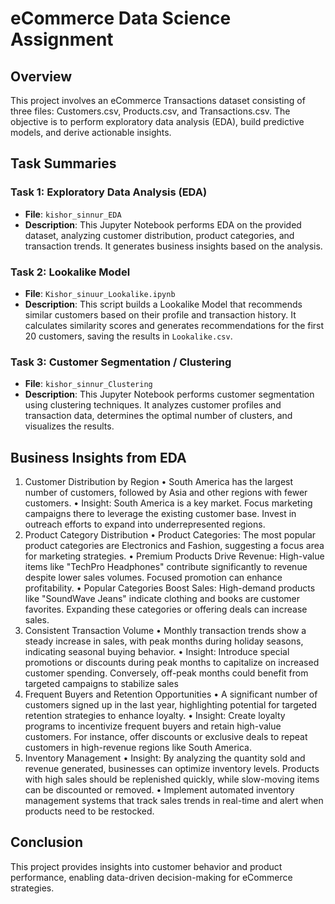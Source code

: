 # eCommerce Data Science Assignment

## Overview
This project involves an eCommerce Transactions dataset consisting of three files: Customers.csv, Products.csv, and Transactions.csv. The objective is to perform exploratory data analysis (EDA), build predictive models, and derive actionable insights.

## Task Summaries

### Task 1: Exploratory Data Analysis (EDA)
- **File**: `kishor_sinnur_EDA`
- **Description**: This Jupyter Notebook performs EDA on the provided dataset, analyzing customer distribution, product categories, and transaction trends. It generates business insights based on the analysis.

### Task 2: Lookalike Model
- **File**: `Kishor_sinuur_Lookalike.ipynb`
- **Description**: This script builds a Lookalike Model that recommends similar customers based on their profile and transaction history. It calculates similarity scores and generates recommendations for the first 20 customers, saving the results in `Lookalike.csv`.

### Task 3: Customer Segmentation / Clustering
- **File**: `kishor_sinnur_Clustering`
- **Description**: This Jupyter Notebook performs customer segmentation using clustering techniques. It analyzes customer profiles and transaction data, determines the optimal number of clusters, and visualizes the results.

## Business Insights from EDA
1. Customer Distribution by Region
•	South America has the largest number of customers, followed by Asia and other regions with fewer customers.
•	Insight: South America is a key market. Focus marketing campaigns there to leverage the existing customer base. Invest in outreach efforts to expand into underrepresented regions.
2. Product Category Distribution
•	Product Categories: The most popular product categories are Electronics and Fashion, suggesting a focus area for marketing strategies.
•	 Premium Products Drive Revenue: High-value items like "TechPro Headphones" contribute significantly to revenue despite lower sales volumes. Focused promotion can enhance profitability.
•	 Popular Categories Boost Sales: High-demand products like "SoundWave Jeans" indicate clothing and books are customer favorites. Expanding these categories or offering deals can increase sales.
3. Consistent Transaction Volume
•	 Monthly transaction trends show a steady increase in sales, with peak months during holiday seasons, indicating seasonal buying behavior. 
•	Insight: Introduce special promotions or discounts during peak months to capitalize on increased customer spending. Conversely, off-peak months could benefit from targeted campaigns to stabilize sales
4. Frequent Buyers and Retention Opportunities
•	A significant number of customers signed up in the last year, highlighting potential for targeted retention strategies to enhance loyalty.
•	Insight: Create loyalty programs to incentivize frequent buyers and retain high-value customers. For instance, offer discounts or exclusive deals to repeat customers in high-revenue regions like South America.
5. Inventory Management
•	Insight: By analyzing the quantity sold and revenue generated, businesses can optimize inventory levels. Products with high sales should be replenished quickly, while slow-moving items can be discounted or removed.
•	 Implement automated inventory management systems that track sales trends in real-time and alert when products need to be restocked.

## Conclusion
This project provides insights into customer behavior and product performance, enabling data-driven decision-making for eCommerce strategies.
